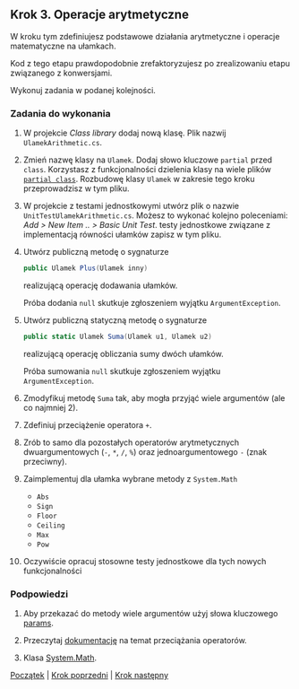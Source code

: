 ## Krok 3. Operacje arytmetyczne

W kroku tym zdefiniujesz podstawowe działania arytmetyczne i operacje matematyczne na ułamkach.

Kod z tego etapu prawdopodobnie zrefaktoryzujesz po zrealizowaniu etapu związanego z konwersjami.

Wykonuj zadania w podanej kolejności.

### Zadania do wykonania

1. W projekcie _Class library_ dodaj nową klasę. Plik nazwij `UlamekArithmetic.cs`. 

2. Zmień nazwę klasy na `Ulamek`. Dodaj słowo kluczowe `partial` przed `class`. Korzystasz z funkcjonalności dzielenia klasy na wiele plików [`partial class`](https://docs.microsoft.com/en-us/dotnet/csharp/programming-guide/classes-and-structs/partial-classes-and-methods). Rozbudowę klasy `Ulamek` w zakresie tego kroku przeprowadzisz w tym pliku.

3. W projekcie z testami jednostkowymi utwórz plik o nazwie `UnitTestUlamekArithmetic.cs`. Możesz to wykonać kolejno poleceniami: *Add > New Item .. > Basic Unit Test*. testy jednostkowe związane z implementacją równości ułamków zapisz w tym pliku.

4. Utwórz publiczną metodę o sygnaturze
    ```csharp
    public Ulamek Plus(Ulamek inny)
    ```
    realizującą operację dodawania ułamków.

    Próba dodania `null` skutkuje zgłoszeniem wyjątku `ArgumentException`.

5. Utwórz publiczną statyczną metodę o sygnaturze
    ```csharp
    public static Ulamek Suma(Ulamek u1, Ulamek u2)
    ```
    realizującą operację obliczania sumy dwóch ułamków.

    Próba sumowania `null` skutkuje zgłoszeniem wyjątku `ArgumentException`.

6. Zmodyfikuj metodę `Suma` tak, aby mogła przyjąć wiele argumentów (ale co najmniej 2).

7. Zdefiniuj przeciążenie operatora `+`.

8. Zrób to samo dla pozostałych operatorów arytmetycznych dwuargumentowych (`-`, `*`, `/`, `%`) oraz jednoargumentowego `-` (znak przeciwny).

9. Zaimplementuj dla ułamka wybrane metody z `System.Math`
    * `Abs`
    * `Sign`
    * `Floor`
    * `Ceiling`
    * `Max`
    * `Pow`

10. Oczywiście opracuj stosowne testy jednostkowe dla tych nowych funkcjonalności

### Podpowiedzi

1. Aby przekazać do metody wiele argumentów użyj słowa kluczowego [params](https://docs.microsoft.com/en-us/dotnet/csharp/language-reference/keywords/params).

2. Przeczytaj [dokumentację](https://docs.microsoft.com/en-US/dotnet/csharp/programming-guide/statements-expressions-operators/overloadable-operators) na temat przeciążania operatorów.

3. Klasa [System.Math](https://docs.microsoft.com/pl-pl/dotnet/api/system.math?view=netframework-4.7.2).

[Początek](README.md) | [Krok poprzedni](step02.md) | [Krok następny](step04.md)